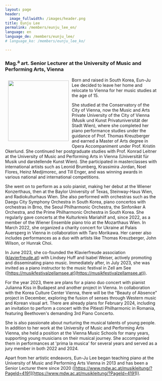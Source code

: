 ```yaml
---
layout: page
header:
  image_fullwidth: /images/header.png
title: Eunju Lee
permalink: /members/eunju_lee_en/
language: en
language_de: /members/eunju_lee/
# language_ko: /members/eunju_lee_ko/

---
```


### Mag.<sup>a</sup> art. Senior Lecturer at the University of Music and Performing Arts, Vienna

<img src="/images/LeeEunju3.jpg" align="left" width="200px" hspace="10" vspace="10">


Born and raised in South Korea, Eun-Ju Lee decided to leave her home and relocate to Vienna for her music studies at the age of 15.

She studied at the Conservatory of the City of Vienna, now the Music and Arts Private University of the City of Vienna (Musik und Kunst Privatuniversität der Stadt Wien), where she completed her piano performance studies under the guidance of Prof. Thomas Kreuzberger and earned a Master of Arts degree in Opera Accompaniment under Prof. Kristin Okerlund. She continued her postgraduate studies with Prof. Konrad Leitner at the University of Music and Performing Arts in Vienna (Universität für Musik und darstellende Kunst Wien). She participated in masterclasses with international artists such as Leonid Brumberg, Krassimira Jordan, Noel Flores, Heinz Medjimorec, and Till Enger, and was winning awards in various national and international competitions.

She went on to perform as a solo pianist, making her debut at the Wiener Konzerthaus, then at the Baylor University of Texas, Steinway-Haus Wien, and Radiokulturhaus Wien. She also performed with orchestras such as the Daegu City Symphony Orchestra in South Korea, piano concertos with orchestras in Brno, the Seoul Philharmonic Orchestra, the Sinfoniker A Orchestra, and the Prime Philharmonic Orchestra in South Korea. She regularly gave concerts at the Kulturkreis Mariahilf and, since 2022, as a member of the Wiener Ensemble piano trio at the Mozarthaus Wien. In March 2022, she organized a charity concert for Ukraine at Palais Auersperg in Vienna in collaboration with Taro Morikawa. Her career also includes performances as a duo with artists like Thomas Kreuzberger, John Wilson, or Hunrak Choi.

In June 2023, she co-founded the Klavierfreude association ([klavierfreude.at](https://klavierfreude.at)) with Lindsey Huff and Isabel Weiser, actively promoting and disseminating piano music. Immediately after, in July 2023, she was invited as a piano instructor to the music festival in Zell am See ([https://musikfestivalzellamsee.at](https://musikfestivalzellamsee.at)).

For the year 2023, there are plans for a piano duo concert with pianist Julianna Kiss in Budapest and another project in Vienna. In collaboration with the Korea Culture Center Vienna, there will be the "Beauty of Absence" project in December, exploring the fusion of senses through Western music and Korean visual art. There are already plans for February 2024, including an invitation to perform a concert with the Pitiesti Philharmonic in Romania, featuring Beethoven's demanding 3rd Piano Concerto.

She is also passionate about nurturing the musical talents of young people. In addition to her work at the University of Music and Performing Arts Vienna, she held a position at the Vienna Music Schools for many years, supporting young musicians on their musical journey. She accompanied them in performances at 'prima la musica' for several years and served as a jury member in both 2022 and 2024.

Apart from her artistic endeavors, Eun-Ju Lee began teaching piano at the University of Music and Performing Arts Vienna in 2013 and has been a Senior Lecturer there since 2020 
([https://www.mdw.ac.at/musikleitung/?PageId=4191](https://www.mdw.ac.at/musikleitung/?PageId=4191)).

